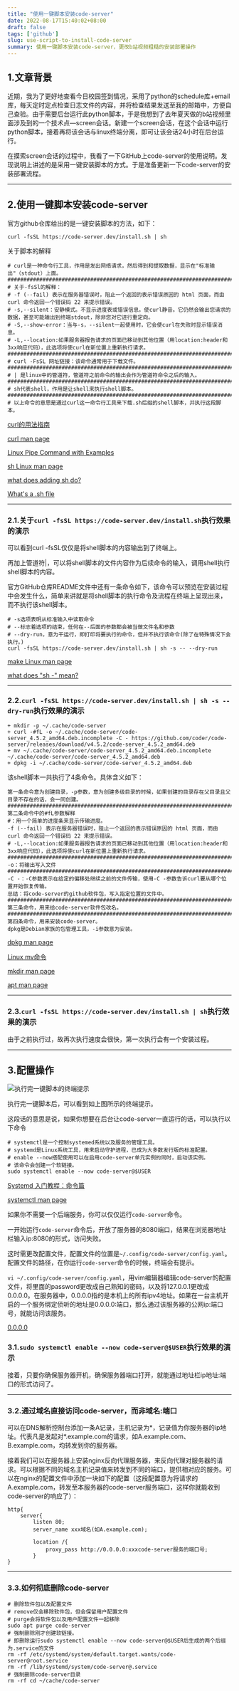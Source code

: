 ```yaml
---
title: "使用一键脚本安装code-server"
date: 2022-08-17T15:40:02+08:00
draft: false
tags: ['github']
slug: use-script-to-install-code-server
summary: 使用一键脚本安装code-server，更改b站视频粗糙的安装部署操作
---
```




## 1.文章背景

近期，我为了更好地查看今日校园签到情况，采用了python的schedule库+email库，每天定时定点检查日志文件的内容，并将检查结果发送至我的邮箱中，方便自己查验。由于需要后台运行此python脚本，于是我想到了去年夏天做的b站视频里面涉及到的一个技术点—screen会话。新建一个screen会话，在这个会话中运行python脚本，接着再将该会话与linux终端分离，即可让该会话24小时在后台运行。

在摸索screen会话的过程中，我看了一下GitHub上code-server的使用说明。发现说明上讲述的是采用一键安装脚本的方式。于是准备更新一下code-server的安装部署流程。

***



## 2.使用一键脚本安装code-server

官方github仓库给出的是一键安装脚本的方法，如下：

```shell
curl -fsSL https://code-server.dev/install.sh | sh
```

关于脚本的解释

```
# curl是一种命令行工具，作用是发出网络请求，然后得到和提取数据，显示在"标准输出"（stdout）上面。
##################################################################################
# 关于-fsSl的解释：
# -f (--fail) 表示在服务器错误时，阻止一个返回的表示错误原因的 html 页面，而由 curl 命令返回一个错误码 22 来提示错误。
# -s,--silent：安静模式。不显示进度表或错误信息。使curl静音。它仍然会输出您请求的数据，甚至可能输出到终端stdout，除非您对它进行重定向。
# -S,--show-error：当与-s，--silent一起使用时，它会使curl在失败时显示错误消息。
# -L,--location:如果服务器报告请求的页面已移动到其他位置（用location:header和3xx响应代码），此选项将使curl在新位置上重新执行请求。
##################################################################################
# curl -FsSL 网址链接：该命令通常用于下载文件。
##################################################################################
# | 是linux中的管道符，管道符之前命令的输出会作为管道符命令之后的输入。
##################################################################################
# sh代表shell，作用是让shell来执行shell脚本。
##################################################################################
# 以上命令的意思是通过curl这一命令行工具来下载.sh后缀的shell脚本，并执行这段脚本。
```

[curl的用法指南](https://www.ruanyifeng.com/blog/2019/09/curl-reference.html)

[curl man page](https://curl.se/docs/manpage.html) 

[Linux Pipe Command with Examples](https://linuxhint.com/linux-pipe-command-examples/) 

[sh Linux man page](https://man7.org/linux/man-pages/man1/sh.1p.html)

[what does adding sh do?](https://askubuntu.com/questions/263504/what-does-adding-sh-do)

[What's a .sh file](https://stackoverflow.com/questions/13805295/whats-a-sh-file) 


***



### 2.1.关于`curl -fsSL https://code-server.dev/install.sh`执行效果的演示

<script id="asciicast-515442" src="https://asciinema.org/a/515442.js" async></script>

可以看到curl -fsSL仅仅是将shell脚本的内容输出到了终端上。

再加上管道符|，可以将shell脚本的文件内容作为后续命令的输入，调用shell执行shell脚本的内容。

官方GitHub仓库README文件中还有一条命令如下，该命令可以预览在安装过程中会发生什么，简单来讲就是将shell脚本的执行命令及流程在终端上呈现出来，而不执行该shell脚本。

```shell
# -s选项表明从标准输入中读取命令
# --标志着选项的结束，任何在--后面的参数都会被当做文件名和参数
# --dry-run，意为干运行，即打印将要执行的命令，但并不执行该命令(除了在特殊情况下会执行。)
curl -fsSL https://code-server.dev/install.sh | sh -s -- --dry-run
```

[make Linux man page](https://man7.org/linux/man-pages/man1/make.1.html)

[what does "sh -" mean?](https://unix.stackexchange.com/questions/423501/what-does-sh-mean) 


***



### 2.2.`curl -fsSL https://code-server.dev/install.sh | sh -s --dry-run`执行效果的演示

<script id="asciicast-515473" src="https://asciinema.org/a/515473.js" async></script>


```shell
+ mkdir -p ~/.cache/code-server
+ curl -#fL -o ~/.cache/code-server/code-server_4.5.2_amd64.deb.incomplete -C - https://github.com/coder/code-server/releases/download/v4.5.2/code-server_4.5.2_amd64.deb
+ mv ~/.cache/code-server/code-server_4.5.2_amd64.deb.incomplete ~/.cache/code-server/code-server_4.5.2_amd64.deb
+ dpkg -i ~/.cache/code-server/code-server_4.5.2_amd64.deb
```

该shell脚本一共执行了4条命令。具体含义如下：

```
第一条命令意为创建目录，-p参数，意为创建多级目录的时候，如果创建的目录存在父目录且父目录不存在的话，会一同创建。
##################################################################################
第二条命令中的#fL参数解释
#：用一个简单的进度条来显示传输进度。
-f (--fail) 表示在服务器错误时，阻止一个返回的表示错误原因的 html 页面，而由 curl 命令返回一个错误码 22 来提示错误。
# -L,--location:如果服务器报告请求的页面已移动到其他位置（用location:header和3xx响应代码），此选项将使curl在新位置上重新执行请求。
##################################################################################
-o：将输出写入文件
##################################################################################
-C -：-C参数表示在给定的偏移处继续之前的文件传输，使用-C -参数告诉curl要从哪个位置开始恢复传输。
总结：将code-server的github软件包，写入指定位置的文件中。
##################################################################################
第三条命令，用来给code-server软件包改名。
##################################################################################
第四条命令，用来安装code-server。
dpkg是Debian家族的包管理工具，-i参数意为安装。
```

[dpkg man page](https://man7.org/linux/man-pages/man1/dpkg.1.html) 

[Linux mv命令](https://www.runoob.com/linux/linux-comm-mv.html) 

[mkdir man page](https://man7.org/linux/man-pages/man1/mkdir.1.html) 

[apt man page](https://manpages.ubuntu.com/manpages/xenial/man8/apt.8.html) 


***



### 2.3.`curl -fsSL https://code-server.dev/install.sh | sh`执行效果的演示

<script id="asciicast-515449" src="https://asciinema.org/a/515449.js" async></script>

由于之前执行过，故再次执行速度会很快，第一次执行会有一个安装过程。

***



## 3.配置操作

![执行完一键脚本的终端提示](https://vip2.loli.io/2022/08/17/PYDEU9yBGRArMav.png)

执行完一键脚本后，可以看到如上图所示的终端提示。

这段话的意思是说，如果你想要在后台让code-server一直运行的话，可以执行以下命令

```shell
# systemctl是一个控制systemed系统以及服务的管理工具。
# systemd是Linux系统工具，用来启动守护进程，已成为大多数发行版的标准配置。
# enable --now搭配使用可以在启用code-server单元实例的同时，启动该实例。
# 该命令会创建一个软链接。
sudo systemctl enable --now code-server@$USER
```

[Systemd 入门教程：命令篇](https://www.ruanyifeng.com/blog/2016/03/systemd-tutorial-commands.html) 

[systemctl man page](https://man7.org/linux/man-pages/man1/systemctl.1.html) 

如果你不需要一个后端服务，你可以仅仅运行`code-server`命令。

一开始运行`code-server`命令后，开放了服务器的8080端口，结果在浏览器地址栏输入ip:8080的形式，访问失败。

这时需更改配置文件，配置文件的位置是`~/.config/code-server/config.yaml`。配置文件的路径，在你运行`code-server`命令的时候，终端会有提示。

`vi ~/.config/code-server/config.yaml`，用vim编辑器编辑code-server的配置文件，将里面的password更改成自己熟知的密码，以及将127.0.0.1更改成0.0.0.0。在服务器中，0.0.0.0指的是本机上的所有ipv4地址。如果在一台主机开启的一个服务绑定侦听的地址是0.0.0.0:端口，那么通过该服务器的公网ip:端口号，就能访问该服务。

[0.0.0.0](https://en.wikipedia.org/wiki/0.0.0.0) 



### 3.1.`sudo systemctl enable --now code-server@$USER`执行效果的演示

<script id="asciicast-515465" src="https://asciinema.org/a/515465.js" async></script>

接着，只要你确保服务器开机，确保服务器端口打开，就能通过地址栏ip地址:端口的形式访问了。

***



### 3.2.通过域名直接访问code-server，而非域名:端口

可以在DNS解析控制台添加一条A记录，主机记录为*，记录值为你服务器的ip地址。代表凡是发起对\*.example.com的请求，如A.example.com、B.example.com，均转发到你的服务器。

接着我们可以在服务器上安装nginx反向代理服务器，来反向代理对服务器的请求。可以根据不同的域名主机记录值来转发到不同的端口，提供相对应的服务。可以在nginx的配置文件中添加一块如下的配置（这段配置意为将请求的A.example.com，转发至本服务器的code-server服务端口，这样你就能收到code-server的响应了）：

```nginx
http{
    server{
        listen 80;
        server_name xxx域名(如A.example.com);
      
        location /{
            proxy_pass http://0.0.0.0:xxxcode-server服务的端口号;
        }
}
```

***



### 3.3.如何彻底删除code-server

```shell
# 删除软件包以及配置文件
# remove仅会移除软件包，但会保留用户配置文件
# purge会将软件包以及用户配置文件一起移除
sudo apt purge code-server
# 强制删除刚才创建软链接。
# 即删除运行sudo systemctl enable --now code-server@$USER后生成的两个后缀为.service的文件
rm -rf /etc/systemd/system/default.target.wants/code-server@root.service
rm -rf /lib/systemd/system/code-server@.service
# 强制删除code-server目录
rm -rf cd ~/cache/code-server
```

